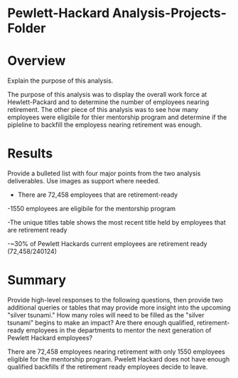 # Pewlett-Hackard Analysis-Projects-Folder

# Overview
Explain the purpose of this analysis.

The purpose of this analysis was to display the overall work force at Hewlett-Packard and to determine the number of employees nearing retirement.  The other piece of this analysis was to see how many employees were eligibile for thier mentorship program and determine if the pipleline to backfill the employess nearing retirement was enough.

# Results
 Provide a bulleted list with four major points from the two analysis deliverables. Use images as support where needed.
 
 - There are 72,458 employees that are retirement-ready
 
 -1550 employees are eligibile for the mentorship program
 
 -The unique titles table shows the most recent title held by employees that are retirement ready
 
 -~30% of Pewlett Hackards current employees are retirement ready (72,458/240124)
 

# Summary 

Provide high-level responses to the following questions, then provide two additional queries or tables that may provide more insight into the upcoming "silver tsunami."
How many roles will need to be filled as the "silver tsunami" begins to make an impact?
Are there enough qualified, retirement-ready employees in the departments to mentor the next generation of Pewlett Hackard employees?

There are 72,458 employees nearing retirement with only 1550 employees eligible for the mentorship program.  Pwelett Hackard does not have enough qualified backfills if the retirement ready employees decide to leave.
